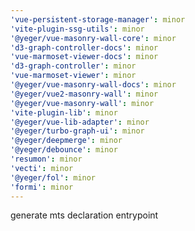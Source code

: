 ```yaml
---
'vue-persistent-storage-manager': minor
'vite-plugin-ssg-utils': minor
'@yeger/vue-masonry-wall-core': minor
'd3-graph-controller-docs': minor
'vue-marmoset-viewer-docs': minor
'd3-graph-controller': minor
'vue-marmoset-viewer': minor
'@yeger/vue-masonry-wall-docs': minor
'@yeger/vue2-masonry-wall': minor
'@yeger/vue-masonry-wall': minor
'vite-plugin-lib': minor
'@yeger/vue-lib-adapter': minor
'@yeger/turbo-graph-ui': minor
'@yeger/deepmerge': minor
'@yeger/debounce': minor
'resumon': minor
'vecti': minor
'@yeger/fol': minor
'formi': minor
---
```


generate mts declaration entrypoint

